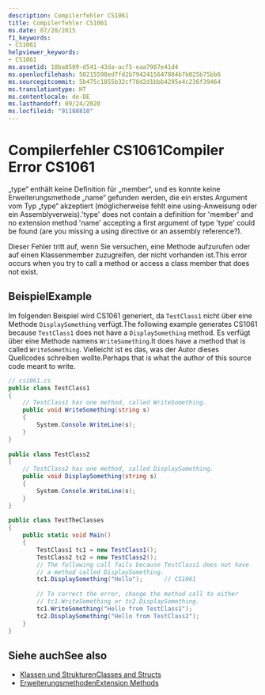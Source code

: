 ```yaml
---
description: Compilerfehler CS1061
title: Compilerfehler CS1061
ms.date: 07/20/2015
f1_keywords:
- CS1061
helpviewer_keywords:
- CS1061
ms.assetid: 10ba0509-d541-43da-acf5-eaa7987e41d4
ms.openlocfilehash: 58215598ed7fd2b7942415647884b7b025b75bb6
ms.sourcegitcommit: 5b475c1855b32cf78d2d1bbb4295e4c236f39464
ms.translationtype: HT
ms.contentlocale: de-DE
ms.lasthandoff: 09/24/2020
ms.locfileid: "91188810"
---
```

# <a name="compiler-error-cs1061"></a><span data-ttu-id="94ffd-103">Compilerfehler CS1061</span><span class="sxs-lookup"><span data-stu-id="94ffd-103">Compiler Error CS1061</span></span>

<span data-ttu-id="94ffd-104">„type“ enthält keine Definition für „member“, und es konnte keine Erweiterungsmethode „name“ gefunden werden, die ein erstes Argument vom Typ „type“ akzeptiert (möglicherweise fehlt eine using-Anweisung oder ein Assemblyverweis).</span><span class="sxs-lookup"><span data-stu-id="94ffd-104">'type' does not contain a definition for 'member' and no extension method 'name' accepting a first argument of type 'type' could be found (are you missing a using directive or an assembly reference?).</span></span>  
  
 <span data-ttu-id="94ffd-105">Dieser Fehler tritt auf, wenn Sie versuchen, eine Methode aufzurufen oder auf einen Klassenmember zuzugreifen, der nicht vorhanden ist.</span><span class="sxs-lookup"><span data-stu-id="94ffd-105">This error occurs when you try to call a method or access a class member that does not exist.</span></span>  
  
## <a name="example"></a><span data-ttu-id="94ffd-106">Beispiel</span><span class="sxs-lookup"><span data-stu-id="94ffd-106">Example</span></span>  

 <span data-ttu-id="94ffd-107">Im folgenden Beispiel wird CS1061 generiert, da `TestClass1` nicht über eine Methode `DisplaySomething` verfügt.</span><span class="sxs-lookup"><span data-stu-id="94ffd-107">The following example generates CS1061 because `TestClass1` does not have a `DisplaySomething` method.</span></span> <span data-ttu-id="94ffd-108">Es verfügt über eine Methode namens `WriteSomething`.</span><span class="sxs-lookup"><span data-stu-id="94ffd-108">It does have a method that is called `WriteSomething`.</span></span> <span data-ttu-id="94ffd-109">Vielleicht ist es das, was der Autor dieses Quellcodes schreiben wollte.</span><span class="sxs-lookup"><span data-stu-id="94ffd-109">Perhaps that is what the author of this source code meant to write.</span></span>  
  
```csharp  
// cs1061.cs  
public class TestClass1  
{  
    // TestClass1 has one method, called WriteSomething.  
    public void WriteSomething(string s)  
    {  
        System.Console.WriteLine(s);  
    }  
}  
  
public class TestClass2  
{  
    // TestClass2 has one method, called DisplaySomething.  
    public void DisplaySomething(string s)  
    {  
        System.Console.WriteLine(s);  
    }  
}  
  
public class TestTheClasses  
{  
    public static void Main()  
    {  
        TestClass1 tc1 = new TestClass1();  
        TestClass2 tc2 = new TestClass2();  
        // The following call fails because TestClass1 does not have
        // a method called DisplaySomething.  
        tc1.DisplaySomething("Hello");      // CS1061  
  
        // To correct the error, change the method call to either
        // tc1.WriteSomething or tc2.DisplaySomething.  
        tc1.WriteSomething("Hello from TestClass1");  
        tc2.DisplaySomething("Hello from TestClass2");  
    }  
}  
```  
  
## <a name="see-also"></a><span data-ttu-id="94ffd-110">Siehe auch</span><span class="sxs-lookup"><span data-stu-id="94ffd-110">See also</span></span>

- [<span data-ttu-id="94ffd-111">Klassen und Strukturen</span><span class="sxs-lookup"><span data-stu-id="94ffd-111">Classes and Structs</span></span>](../../programming-guide/classes-and-structs/index.md)
- [<span data-ttu-id="94ffd-112">Erweiterungsmethoden</span><span class="sxs-lookup"><span data-stu-id="94ffd-112">Extension Methods</span></span>](../../programming-guide/classes-and-structs/extension-methods.md)

